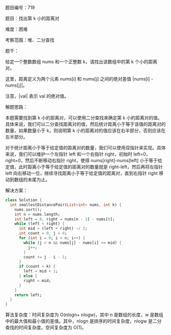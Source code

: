 题目编号：719

题目：找出第 k 小的距离对

难度：困难

考察范围：堆、二分查找

题干：

给定一个整数数组 nums 和一个正整数 k，请找出该数组中的第 k 个小的距离对。

这里，距离定义为两个元素 nums[i] 和 nums[j] 之间的绝对差值 |nums[i] - nums[j]|。

注意，|val| 表示 val 的绝对值。

解题思路：

本题需要找到第 k 小的距离对，可以使用二分查找来确定第 k 小的距离对的值。具体来说，我们可以二分查找距离对的值，然后统计距离小于等于该值的距离对的数量，如果数量小于 k，则说明第 k 小的距离对的值应该在右半部分，否则应该在左半部分。

对于统计距离小于等于给定值的距离对的数量，我们可以使用双指针来实现。具体来说，我们可以维护一个左指针 left 和一个右指针 right，初始时 left=0，right=0，然后不断移动右指针 right，使得 nums[right]-nums[left] 小于等于给定值，此时距离小于等于给定值的距离对的数量就是 right-left，然后再将左指针 left 向右移动一位，继续寻找距离小于等于给定值的距离对，直到右指针 right 移动到数组的末尾为止。

解决方案：

```dart
class Solution {
  int smallestDistancePair(List<int> nums, int k) {
    nums.sort();
    int n = nums.length;
    int left = 0, right = nums[n - 1] - nums[0];
    while (left < right) {
      int mid = (left + right) ~/ 2;
      int count = 0, j = 0;
      for (int i = 0; i < n; i++) {
        while (j < n && nums[j] - nums[i] <= mid) {
          j++;
        }
        count += j - i - 1;
      }
      if (count < k) {
        left = mid + 1;
      } else {
        right = mid;
      }
    }
    return left;
  }
}
```

算法复杂度：时间复杂度为 O(nlogn+ nlogw)，其中 n 是数组的长度，w 是数组中的最大值和最小值的差值。其中，nlogn 是排序的时间复杂度，nlogw 是二分查找的时间复杂度。空间复杂度为 O(1)。